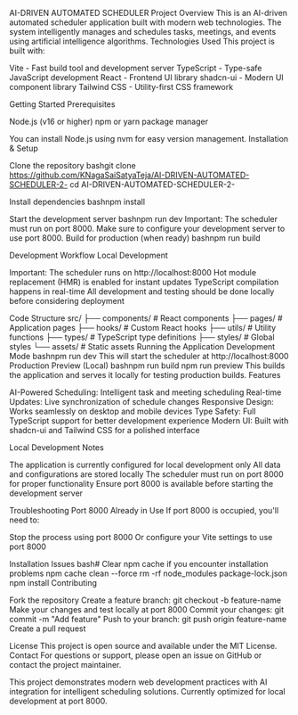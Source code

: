 AI-DRIVEN AUTOMATED SCHEDULER
Project Overview
This is an AI-driven automated scheduler application built with modern web technologies. The system intelligently manages and schedules tasks, meetings, and events using artificial intelligence algorithms.
Technologies Used
This project is built with:

Vite - Fast build tool and development server
TypeScript - Type-safe JavaScript development
React - Frontend UI library
shadcn-ui - Modern UI component library
Tailwind CSS - Utility-first CSS framework

Getting Started
Prerequisites

Node.js (v16 or higher)
npm or yarn package manager

You can install Node.js using nvm for easy version management.
Installation & Setup

Clone the repository
bashgit clone https://github.com/KNagaSaiSatyaTeja/AI-DRIVEN-AUTOMATED-SCHEDULER-2-
cd AI-DRIVEN-AUTOMATED-SCHEDULER-2-

Install dependencies
bashnpm install

Start the development server
bashnpm run dev
Important: The scheduler must run on port 8000. Make sure to configure your development server to use port 8000.
Build for production (when ready)
bashnpm run build


Development Workflow
Local Development

Important: The scheduler runs on http://localhost:8000
Hot module replacement (HMR) is enabled for instant updates
TypeScript compilation happens in real-time
All development and testing should be done locally before considering deployment

Code Structure
src/
├── components/     # React components
├── pages/         # Application pages
├── hooks/         # Custom React hooks
├── utils/         # Utility functions
├── types/         # TypeScript type definitions
├── styles/        # Global styles
└── assets/        # Static assets
Running the Application
Development Mode
bashnpm run dev
This will start the scheduler at http://localhost:8000
Production Preview (Local)
bashnpm run build
npm run preview
This builds the application and serves it locally for testing production builds.
Features

AI-Powered Scheduling: Intelligent task and meeting scheduling
Real-time Updates: Live synchronization of schedule changes
Responsive Design: Works seamlessly on desktop and mobile devices
Type Safety: Full TypeScript support for better development experience
Modern UI: Built with shadcn-ui and Tailwind CSS for a polished interface

Local Development Notes

The application is currently configured for local development only
All data and configurations are stored locally
The scheduler must run on port 8000 for proper functionality
Ensure port 8000 is available before starting the development server

Troubleshooting
Port 8000 Already in Use
If port 8000 is occupied, you'll need to:

Stop the process using port 8000
Or configure your Vite settings to use port 8000

Installation Issues
bash# Clear npm cache if you encounter installation problems
npm cache clean --force
rm -rf node_modules package-lock.json
npm install
Contributing

Fork the repository
Create a feature branch: git checkout -b feature-name
Make your changes and test locally at port 8000
Commit your changes: git commit -m "Add feature"
Push to your branch: git push origin feature-name
Create a pull request

License
This project is open source and available under the MIT License.
Contact
For questions or support, please open an issue on GitHub or contact the project maintainer.

This project demonstrates modern web development practices with AI integration for intelligent scheduling solutions. Currently optimized for local development at port 8000.
